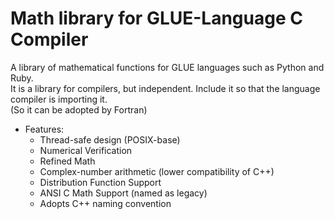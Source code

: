 # Math library for GLUE-Language C Compiler

A library of mathematical functions for GLUE languages such as Python and Ruby.  
It is a library for compilers, but independent. Include it so that the language compiler is importing it.  
(So it can be adopted by Fortran)  

* Features:  
	* Thread-safe design (POSIX-base)
	* Numerical Verification
	* Refined Math
	* Complex-number arithmetic (lower compatibility of C++)
	* Distribution Function Support
	* ANSI C Math Support (named as legacy)
	* Adopts C++ naming convention
